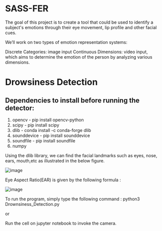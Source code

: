 # SASS-FER

The goal of this project is to create a tool that could be used to identify a subject's emotions through their eye movement, lip profile and other facial cues.

We’ll work on two types of emotion representation systems:

Discrete Categories: image input
Continuous Dimensions: video input, which aims to determine the emotion of the person by analyzing various dimensions. 

# Drowsiness Detection 
## Dependencies to install before running the detector:
1. opencv - pip install opencv-python
2. scipy - pip install scipy
3. dlib - conda install -c conda-forge dlib
4. sounddevice - pip install sounddevice
5. soundfile - pip install soundfile
6. numpy 


Using the dlib library, we can find the facial landmarks such as eyes, nose, ears, mouth,etc as illustrated in the below figure.

![image](https://user-images.githubusercontent.com/83316095/215728024-ed33e3f2-9be7-4ba6-a436-657e3836b6c0.png)

Eye Aspect Ratio(EAR) is given by the following formula :

![image](https://user-images.githubusercontent.com/83316095/215727326-5ae04015-7804-4632-9845-73cd9c24a39d.png)

To run the program, simply type the following command :
python3 Drownsiness_Detection.py

or 

Run the cell on jupyter notebook to invoke the camera. 


